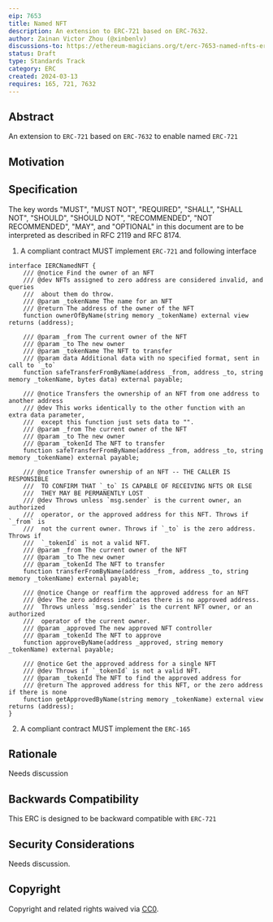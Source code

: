 ```yaml
---
eip: 7653
title: Named NFT
description: An extension to ERC-721 based on ERC-7632.
author: Zainan Victor Zhou (@xinbenlv)
discussions-to: https://ethereum-magicians.org/t/erc-7653-named-nfts-erc-721-extension/18550
status: Draft
type: Standards Track
category: ERC
created: 2024-03-13
requires: 165, 721, 7632
---
```


## Abstract

An extension to `ERC-721` based on `ERC-7632` to enable named `ERC-721`

## Motivation


## Specification

The key words "MUST", "MUST NOT", "REQUIRED", "SHALL", "SHALL NOT", "SHOULD", "SHOULD NOT", "RECOMMENDED", "NOT RECOMMENDED", "MAY", and "OPTIONAL" in this document are to be interpreted as described in RFC 2119 and RFC 8174.

1. A compliant contract MUST implement `ERC-721` and following interface

```solidity
interface IERCNamedNFT {
    /// @notice Find the owner of an NFT
    /// @dev NFTs assigned to zero address are considered invalid, and queries
    ///  about them do throw.
    /// @param _tokenName The name for an NFT
    /// @return The address of the owner of the NFT
    function ownerOfByName(string memory _tokenName) external view returns (address);

    /// @param _from The current owner of the NFT
    /// @param _to The new owner
    /// @param _tokenName The NFT to transfer
    /// @param data Additional data with no specified format, sent in call to `_to`
    function safeTransferFromByName(address _from, address _to, string memory _tokenName, bytes data) external payable;

    /// @notice Transfers the ownership of an NFT from one address to another address
    /// @dev This works identically to the other function with an extra data parameter,
    ///  except this function just sets data to "".
    /// @param _from The current owner of the NFT
    /// @param _to The new owner
    /// @param _tokenId The NFT to transfer
    function safeTransferFromByName(address _from, address _to, string memory _tokenName) external payable;

    /// @notice Transfer ownership of an NFT -- THE CALLER IS RESPONSIBLE
    ///  TO CONFIRM THAT `_to` IS CAPABLE OF RECEIVING NFTS OR ELSE
    ///  THEY MAY BE PERMANENTLY LOST
    /// @dev Throws unless `msg.sender` is the current owner, an authorized
    ///  operator, or the approved address for this NFT. Throws if `_from` is
    ///  not the current owner. Throws if `_to` is the zero address. Throws if
    ///  `_tokenId` is not a valid NFT.
    /// @param _from The current owner of the NFT
    /// @param _to The new owner
    /// @param _tokenId The NFT to transfer
    function transferFromByName(address _from, address _to, string memory _tokenName) external payable;

    /// @notice Change or reaffirm the approved address for an NFT
    /// @dev The zero address indicates there is no approved address.
    ///  Throws unless `msg.sender` is the current NFT owner, or an authorized
    ///  operator of the current owner.
    /// @param _approved The new approved NFT controller
    /// @param _tokenId The NFT to approve
    function approveByName(address _approved, string memory _tokenName) external payable;

    /// @notice Get the approved address for a single NFT
    /// @dev Throws if `_tokenId` is not a valid NFT.
    /// @param _tokenId The NFT to find the approved address for
    /// @return The approved address for this NFT, or the zero address if there is none
    function getApprovedByName(string memory _tokenName) external view returns (address);
}
```

2. A compliant contract MUST implement the `ERC-165`

<!-- TODO: inlcude `ERC-165` interface id  -->

## Rationale

Needs discussion

## Backwards Compatibility

This ERC is designed to be backward compatible with `ERC-721`

## Security Considerations

Needs discussion.

## Copyright

Copyright and related rights waived via [CC0](../LICENSE.md).
